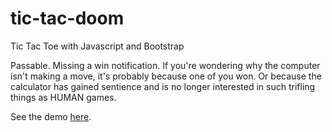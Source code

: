 # tic-tac-doom
Tic Tac Toe with Javascript and Bootstrap

Passable. Missing a win notification. If you're wondering why the computer isn't making a move, it's probably because one of you won. Or because the calculator has gained sentience and is no longer interested in such trifling things as HUMAN games.

See the demo [here](http://tic-tac-doom.typenil.com/).
